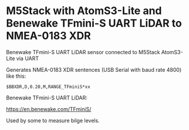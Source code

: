 # M5Stack with AtomS3-Lite and Benewake TFmini-S UART LiDAR to NMEA-0183 XDR

Benewake TFmini-S UART LiDAR sensor connected to M5Stack AtomS3-Lite via UART

Generates NMEA-0183 XDR sentences (USB Serial with baud rate 4800) like this:

````
$BBXDR,D,0.20,M,RANGE_TFminiS*xx
````

Benewake TFmini-S UART LiDAR:

https://en.benewake.com/TFminiS/

Used by some to measure bilge levels. 
